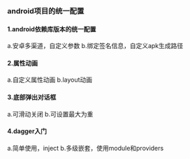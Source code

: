 ### android项目的统一配置
#### 1.android依赖库版本的统一配置
a.安卓多渠道，自定义参数
b.绑定签名信息，自定义apk生成路径

#### 2.属性动画
a.自定义属性动画
b.layout动画

#### 3.底部弹出对话框
a.可滑动关闭
b.可设置最大为重

#### 4.dagger入门
a.简单使用，inject
b.多级嵌套，使用module和providers